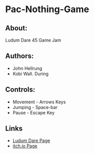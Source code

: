 # Pac-Nothing-Game

## About:

Ludum Dare 45 Game Jam

## Authors:

- John Hellrung
- Kobi Wall. During 

## Controls: 

- Movement - Arrows Keys
- Jumping - Space-bar
- Pause - Escape Key

## Links 
- [Ludum Dare Page]("https://ldjam.com/events/ludum-dare/45/pacnothing-game")
- [itch.io Page]("https://hellrungj.itch.io/pac-nothing")
